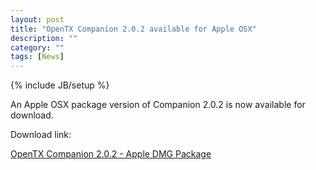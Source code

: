 ```yaml
---
layout: post
title: "OpenTX Companion 2.0.2 available for Apple OSX"
description: ""
category: ""
tags: [News]
---
```

{% include JB/setup %}

An Apple OSX package version of Companion 2.0.2 is now available for download. 

Download link:

[OpenTX Companion 2.0.2 - Apple DMG Package ](http://downloads-20.open-tx.org/companion/companion-macosx-2.0.2.dmg)
